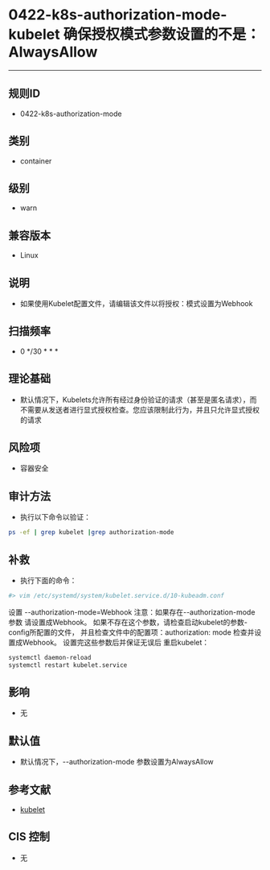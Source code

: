 # 0422-k8s-authorization-mode-kubelet 确保授权模式参数设置的不是：AlwaysAllow
---

## 规则ID

- 0422-k8s-authorization-mode


## 类别

- container


## 级别

- warn


## 兼容版本


- Linux




## 说明


- 如果使用Kubelet配置文件，请编辑该文件以将授权：模式设置为Webhook



## 扫描频率
- 0 */30 * * *

## 理论基础


- 默认情况下，Kubelets允许所有经过身份验证的请求（甚至是匿名请求），而不需要从发送者进行显式授权检查。您应该限制此行为，并且只允许显式授权的请求






## 风险项


- 容器安全



## 审计方法
- 执行以下命令以验证：
```bash
ps -ef | grep kubelet |grep authorization-mode
```



## 补救
- 执行下面的命令：
```bash
#> vim /etc/systemd/system/kubelet.service.d/10-kubeadm.conf
```
设置 --authorization-mode=Webhook
注意：如果存在--authorization-mode参数 请设置成Webhook。
如果不存在这个参数，请检查启动kubelet的参数-config所配置的文件，
并且检查文件中的配置项：authorization: mode 检查并设置成Webhook。
设置完这些参数后并保证无误后 重启kubelet：
```bash
systemctl daemon-reload
systemctl restart kubelet.service
```



## 影响


- 无




## 默认值


- 默认情况下，--authorization-mode 参数设置为AlwaysAllow




## 参考文献


- [kubelet](https://kubernetes.io/docs/admin/kubelet/)



## CIS 控制


- 无


